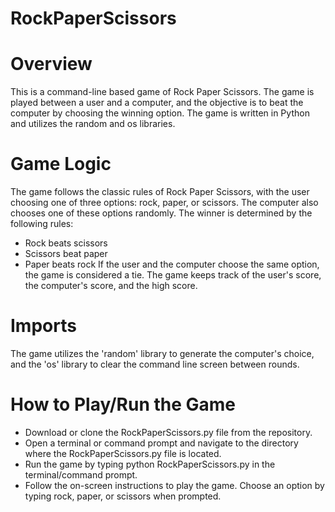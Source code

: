 # RockPaperScissors

# Overview
This is a command-line based game of Rock Paper Scissors. The game is played between a user and a computer, and the objective is to beat the computer by choosing the winning option. The game is written in Python and utilizes the random and os libraries.

# Game Logic
The game follows the classic rules of Rock Paper Scissors, with the user choosing one of three options: rock, paper, or scissors. The computer also chooses one of these options randomly. The winner is determined by the following rules:
- Rock beats scissors
- Scissors beat paper
- Paper beats rock
If the user and the computer choose the same option, the game is considered a tie. The game keeps track of the user's score, the computer's score, and the high score.

# Imports
The game utilizes the 'random' library to generate the computer's choice, and the 'os' library to clear the command line screen between rounds.

# How to Play/Run the Game
- Download or clone the RockPaperScissors.py file from the repository.
- Open a terminal or command prompt and navigate to the directory where the RockPaperScissors.py file is located.
- Run the game by typing python RockPaperScissors.py in the terminal/command prompt.
- Follow the on-screen instructions to play the game. Choose an option by typing rock, paper, or scissors when prompted.
